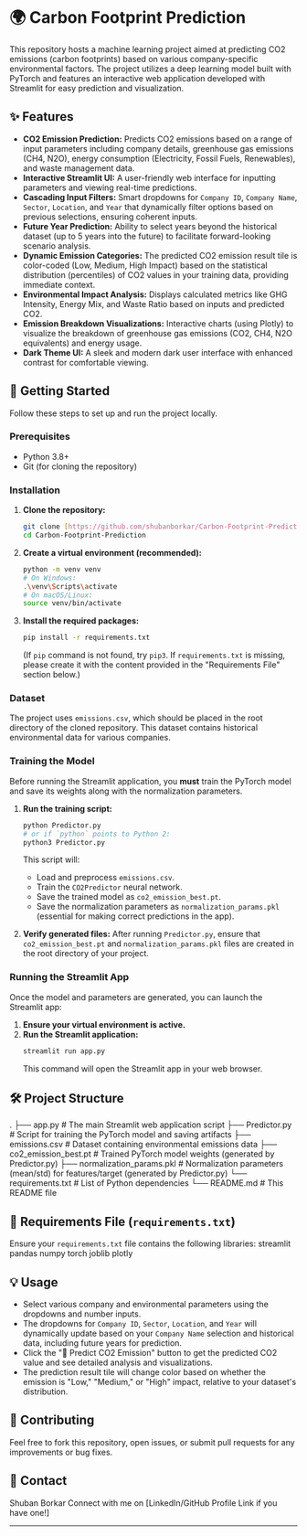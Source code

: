 # 🌍 Carbon Footprint Prediction

This repository hosts a machine learning project aimed at predicting CO2 emissions (carbon footprints) based on various company-specific environmental factors. The project utilizes a deep learning model built with PyTorch and features an interactive web application developed with Streamlit for easy prediction and visualization.

## ✨ Features

* **CO2 Emission Prediction:** Predicts CO2 emissions based on a range of input parameters including company details, greenhouse gas emissions (CH4, N2O), energy consumption (Electricity, Fossil Fuels, Renewables), and waste management data.
* **Interactive Streamlit UI:** A user-friendly web interface for inputting parameters and viewing real-time predictions.
* **Cascading Input Filters:** Smart dropdowns for `Company ID`, `Company Name`, `Sector`, `Location`, and `Year` that dynamically filter options based on previous selections, ensuring coherent inputs.
* **Future Year Prediction:** Ability to select years beyond the historical dataset (up to 5 years into the future) to facilitate forward-looking scenario analysis.
* **Dynamic Emission Categories:** The predicted CO2 emission result tile is color-coded (Low, Medium, High Impact) based on the statistical distribution (percentiles) of CO2 values in your training data, providing immediate context.
* **Environmental Impact Analysis:** Displays calculated metrics like GHG Intensity, Energy Mix, and Waste Ratio based on inputs and predicted CO2.
* **Emission Breakdown Visualizations:** Interactive charts (using Plotly) to visualize the breakdown of greenhouse gas emissions (CO2, CH4, N2O equivalents) and energy usage.
* **Dark Theme UI:** A sleek and modern dark user interface with enhanced contrast for comfortable viewing.

## 🚀 Getting Started

Follow these steps to set up and run the project locally.

### Prerequisites

* Python 3.8+
* Git (for cloning the repository)

### Installation

1.  **Clone the repository:**
    ```bash
    git clone [https://github.com/shubanborkar/Carbon-Footprint-Prediction.git](https://github.com/shubanborkar/Carbon-Footprint-Prediction.git)
    cd Carbon-Footprint-Prediction
    ```

2.  **Create a virtual environment (recommended):**
    ```bash
    python -m venv venv
    # On Windows:
    .\venv\Scripts\activate
    # On macOS/Linux:
    source venv/bin/activate
    ```

3.  **Install the required packages:**
    ```bash
    pip install -r requirements.txt
    ```
    (If `pip` command is not found, try `pip3`. If `requirements.txt` is missing, please create it with the content provided in the "Requirements File" section below.)

### Dataset

The project uses `emissions.csv`, which should be placed in the root directory of the cloned repository. This dataset contains historical environmental data for various companies.

### Training the Model

Before running the Streamlit application, you **must** train the PyTorch model and save its weights along with the normalization parameters.

1.  **Run the training script:**
    ```bash
    python Predictor.py
    # or if `python` points to Python 2:
    python3 Predictor.py
    ```
    This script will:
    * Load and preprocess `emissions.csv`.
    * Train the `CO2Predictor` neural network.
    * Save the trained model as `co2_emission_best.pt`.
    * Save the normalization parameters as `normalization_params.pkl` (essential for making correct predictions in the app).

2.  **Verify generated files:**
    After running `Predictor.py`, ensure that `co2_emission_best.pt` and `normalization_params.pkl` files are created in the root directory of your project.

### Running the Streamlit App

Once the model and parameters are generated, you can launch the Streamlit app:

1.  **Ensure your virtual environment is active.**
2.  **Run the Streamlit application:**
    ```bash
    streamlit run app.py
    ```
    This command will open the Streamlit app in your web browser.

## 🛠️ Project Structure
.
├── app.py                      # The main Streamlit web application script
├── Predictor.py                # Script for training the PyTorch model and saving artifacts
├── emissions.csv               # Dataset containing environmental emissions data
├── co2_emission_best.pt        # Trained PyTorch model weights (generated by Predictor.py)
├── normalization_params.pkl    # Normalization parameters (mean/std) for features/target (generated by Predictor.py)
└── requirements.txt            # List of Python dependencies
└── README.md                   # This README file


## 📄 Requirements File (`requirements.txt`)

Ensure your `requirements.txt` file contains the following libraries:
streamlit
pandas
numpy
torch
joblib
plotly

## 💡 Usage

* Select various company and environmental parameters using the dropdowns and number inputs.
* The dropdowns for `Company ID`, `Sector`, `Location`, and `Year` will dynamically update based on your `Company Name` selection and historical data, including future years for prediction.
* Click the "🔮 Predict CO2 Emission" button to get the predicted CO2 value and see detailed analysis and visualizations.
* The prediction result tile will change color based on whether the emission is "Low," "Medium," or "High" impact, relative to your dataset's distribution.

## 🤝 Contributing

Feel free to fork this repository, open issues, or submit pull requests for any improvements or bug fixes.

## 📧 Contact

Shuban Borkar
Connect with me on [LinkedIn/GitHub Profile Link if you have one!]

---